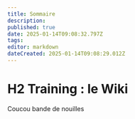 ```yaml
---
title: Sommaire
description: 
published: true
date: 2025-01-14T09:08:32.797Z
tags: 
editor: markdown
dateCreated: 2025-01-14T09:08:29.012Z
---
```


# H2 Training : le Wiki

Coucou bande de nouilles